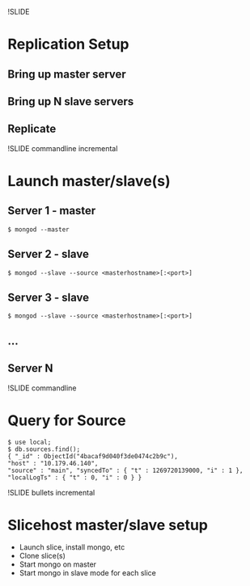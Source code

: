!SLIDE
# Replication Setup
## Bring up master server
## Bring up N slave servers
## Replicate

!SLIDE commandline incremental
# Launch master/slave(s)
## Server 1 - master
	$ mongod --master
## Server 2 - slave
	$ mongod --slave --source <masterhostname>[:<port>]
## Server 3 - slave
	$ mongod --slave --source <masterhostname>[:<port>]
## ...
## Server N

!SLIDE commandline
# Query for Source
	$ use local;
	$ db.sources.find();
	{ "_id" : ObjectId("4bacaf9d040f3de0474c2b9c"), 
	"host" : "10.179.46.140", 
	"source" : "main", "syncedTo" : { "t" : 1269720139000, "i" : 1 }, "localLogTs" : { "t" : 0, "i" : 0 } }


!SLIDE bullets incremental
# Slicehost master/slave setup
* Launch slice, install mongo, etc
* Clone slice(s)
* Start mongo on master
* Start mongo in slave mode for each slice